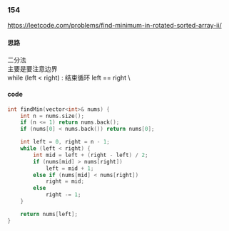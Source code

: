 ### 154
https://leetcode.com/problems/find-minimum-in-rotated-sorted-array-ii/

#### 思路
二分法 \
主要是要注意边界 \
while (left < right) : 结束循环 left == right \

#### code
```cpp
int findMin(vector<int>& nums) {
	int n = nums.size();
	if (n <= 1) return nums.back();
	if (nums[0] < nums.back()) return nums[0];

	int left = 0, right = n - 1;
	while (left < right) {
		int mid = left + (right - left) / 2;
		if (nums[mid] > nums[right])
			left = mid + 1;
		else if (nums[mid] < nums[right])
			right = mid;
		else
			right -= 1;
	}

	return nums[left];
}

```